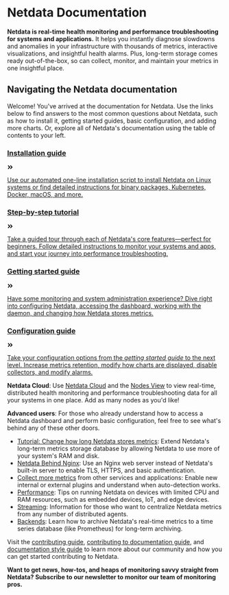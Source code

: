 # Netdata Documentation

**Netdata is real-time health monitoring and performance troubleshooting for systems and applications.** It helps you
instantly diagnose slowdowns and anomalies in your infrastructure with thousands of metrics, interactive visualizations,
and insightful health alarms. Plus, long-term storage comes ready out-of-the-box, so can collect, monitor, and maintain
your metrics in one insightful place.

## Navigating the Netdata documentation

Welcome! You've arrived at the documentation for Netdata. Use the links below to find answers to the most common
questions about Netdata, such as how to install it, getting started guides, basic configuration, and adding more charts.
Or, explore all of Netdata's documentation using the table of contents to your left.

<div class="homepage-nav">
  <a class="nav-page" href="packaging/installer/">
    <div class="button-header">
      <h3>Installation guide</h3>
      <svg stroke="currentColor" fill="currentColor" stroke-width="0" viewBox="0 0 448 512" height="1em" width="1em" xmlns="http://www.w3.org/2000/svg"><path d="M224.3 273l-136 136c-9.4 9.4-24.6 9.4-33.9 0l-22.6-22.6c-9.4-9.4-9.4-24.6 0-33.9l96.4-96.4-96.4-96.4c-9.4-9.4-9.4-24.6 0-33.9L54.3 103c9.4-9.4 24.6-9.4 33.9 0l136 136c9.5 9.4 9.5 24.6.1 34zm192-34l-136-136c-9.4-9.4-24.6-9.4-33.9 0l-22.6 22.6c-9.4 9.4-9.4 24.6 0 33.9l96.4 96.4-96.4 96.4c-9.4 9.4-9.4 24.6 0 33.9l22.6 22.6c9.4 9.4 24.6 9.4 33.9 0l136-136c9.4-9.2 9.4-24.4 0-33.8z"></path></svg>
    </div>
    <div class="button-text">
      <p>Use our automated one-line installation script to install Netdata on Linux systems or find detailed instructions for binary packages, Kubernetes, Docker, macOS, and more.</p>
    </div>
  </a>
  <a class="nav-page" href="docs/step-by-step/step-00/">
    <div class="button-header">
      <h3>Step-by-step tutorial</h3>
      <svg stroke="currentColor" fill="currentColor" stroke-width="0" viewBox="0 0 448 512" height="1em" width="1em" xmlns="http://www.w3.org/2000/svg"><path d="M224.3 273l-136 136c-9.4 9.4-24.6 9.4-33.9 0l-22.6-22.6c-9.4-9.4-9.4-24.6 0-33.9l96.4-96.4-96.4-96.4c-9.4-9.4-9.4-24.6 0-33.9L54.3 103c9.4-9.4 24.6-9.4 33.9 0l136 136c9.5 9.4 9.5 24.6.1 34zm192-34l-136-136c-9.4-9.4-24.6-9.4-33.9 0l-22.6 22.6c-9.4 9.4-9.4 24.6 0 33.9l96.4 96.4-96.4 96.4c-9.4 9.4-9.4 24.6 0 33.9l22.6 22.6c9.4 9.4 24.6 9.4 33.9 0l136-136c9.4-9.2 9.4-24.4 0-33.8z"></path></svg>
    </div>
    <div class="button-text">
      <p>Take a guided tour through each of Netdata's core features—perfect for beginners. Follow detailed instructions to monitor your systems and apps, and start your journey into performance troubleshooting.</p>
    </div>
  </a>
  <a class="nav-page" href="docs/getting-started/">
    <div class="button-header">
      <h3>Getting started guide</h3>
      <svg stroke="currentColor" fill="currentColor" stroke-width="0" viewBox="0 0 448 512" height="1em" width="1em" xmlns="http://www.w3.org/2000/svg"><path d="M224.3 273l-136 136c-9.4 9.4-24.6 9.4-33.9 0l-22.6-22.6c-9.4-9.4-9.4-24.6 0-33.9l96.4-96.4-96.4-96.4c-9.4-9.4-9.4-24.6 0-33.9L54.3 103c9.4-9.4 24.6-9.4 33.9 0l136 136c9.5 9.4 9.5 24.6.1 34zm192-34l-136-136c-9.4-9.4-24.6-9.4-33.9 0l-22.6 22.6c-9.4 9.4-9.4 24.6 0 33.9l96.4 96.4-96.4 96.4c-9.4 9.4-9.4 24.6 0 33.9l22.6 22.6c9.4 9.4 24.6 9.4 33.9 0l136-136c9.4-9.2 9.4-24.4 0-33.8z"></path></svg>
    </div>
    <div class="button-text">
      <p>Have some monitoring and system administration experience? Dive right into configuring Netdata, accessing the dashboard, working with the daemon, and changing how Netdata stores metrics.</p>
    </div>
  </a>
  <a class="nav-page" href="docs/configuration-guide/">
    <div class="button-header">
      <h3>Configuration guide</h3>
      <svg stroke="currentColor" fill="currentColor" stroke-width="0" viewBox="0 0 448 512" height="1em" width="1em" xmlns="http://www.w3.org/2000/svg"><path d="M224.3 273l-136 136c-9.4 9.4-24.6 9.4-33.9 0l-22.6-22.6c-9.4-9.4-9.4-24.6 0-33.9l96.4-96.4-96.4-96.4c-9.4-9.4-9.4-24.6 0-33.9L54.3 103c9.4-9.4 24.6-9.4 33.9 0l136 136c9.5 9.4 9.5 24.6.1 34zm192-34l-136-136c-9.4-9.4-24.6-9.4-33.9 0l-22.6 22.6c-9.4 9.4-9.4 24.6 0 33.9l96.4 96.4-96.4 96.4c-9.4 9.4-9.4 24.6 0 33.9l22.6 22.6c9.4 9.4 24.6 9.4 33.9 0l136-136c9.4-9.2 9.4-24.4 0-33.8z"></path></svg>
    </div>
    <div class="button-text">
      <p>Take your configuration options from the <em>getting started guide</em> to the next level. Increase metrics retention, modify how charts are displayed, disable collectors, and modify alarms.</p>
    </div>
  </a>
</div>

**Netdata Cloud**: Use [Netdata Cloud](docs/netdata-cloud/) and the [Nodes View](docs/netdata-cloud/nodes-view.md) to
view real-time, distributed health monitoring and performance troubleshooting data for all your systems in one place.
Add as many nodes as you'd like!

**Advanced users**: For those who already understand how to access a Netdata dashboard and perform basic configuration,
feel free to see what's behind any of these other doors.

-   [Tutorial: Change how long Netdata stores metrics](docs/tutorials/longer-metrics-storage.md): Extend Netdata's
    long-term metrics storage database by allowing Netdata to use more of your system's RAM and disk.
-   [Netdata Behind Nginx](docs/Running-behind-nginx.md): Use an Nginx web server instead of Netdata's built-in server
    to enable TLS, HTTPS, and basic authentication.
-   [Collect more metrics](collectors/README.md) from other services and applications: Enable new internal
    or external plugins and understand when auto-detection works.
-   [Performance](docs/Performance.md): Tips on running Netdata on devices with limited CPU and RAM resources, such as
    embedded devices, IoT, and edge devices.
-   [Streaming](streaming/): Information for those who want to centralize Netdata metrics from any number of distributed
    agents.
-   [Backends](backends/): Learn how to archive Netdata's real-time metrics to a time series database (like Prometheus)
    for long-term archiving.

Visit the [contributing guide](CONTRIBUTING.md), [contributing to documentation
guide](docs/contributing/contributing-documentation.md), and [documentation style
guide](docs/contributing/style-guide.md) to learn more about our community and how you can get started contributing to
Netdata.

**Want to get news, how-tos, and heaps of monitoring savvy straight from Netdata? Subscribe to our newsletter to monitor
our team of monitoring pros.**

<script charset="utf-8" type="text/javascript" src="//js.hsforms.net/forms/shell.js"></script>
<script>
  hbspt.forms.create({
    portalId: "4567453",
    formId: "6a20deb5-a1e6-4312-9c4d-f6862f947fe0"
  });
</script>
